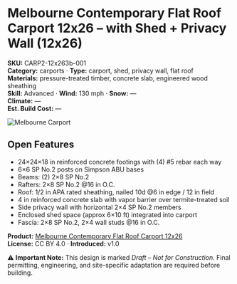 # Melbourne Contemporary Flat Roof Carport 12x26 – with Shed + Privacy Wall (12x26)
**SKU:** CARP2-12x263b-001  
**Category:** carports · **Type:** carport, shed, privacy wall, flat roof  
**Materials:** pressure-treated timber, concrete slab, engineered wood sheathing  
**Skill:** Advanced · **Wind:** 130 mph · **Snow:** —  
**Climate:** —  
**Est. Build Cost:** —

![Melbourne Carport](https://i.etsystatic.com/59867749/r/il/f9d6fd/7072150964/il_fullxfull.7072150964_7d5q.jpg)

## Open Features
- 24×24×18 in reinforced concrete footings with (4) #5 rebar each way
- 6×6 SP No.2 posts on Simpson ABU bases
- Beams: (2) 2×8 SP No.2
- Rafters: 2×8 SP No.2 @16 in O.C.
- Roof: 1/2 in APA rated sheathing, nailed 10d @6 in edge / 12 in field
- 4 in reinforced concrete slab with vapor barrier over termite-treated soil
- Side privacy wall with horizontal 2×4 SP No.2 members
- Enclosed shed space (approx 6×10 ft) integrated into carport
- Fascia: 2×8 SP No.2, 2×4 wall studs @16 in O.C.

**Product:** [Melbourne Contemporary Flat Roof Carport 12x26](https://bamboodesigns.shop/plans/melbourne-contemporary-flat-roof-carport-12x26)  
**License:** CC BY 4.0 · **Introduced:** v1.0  

⚠️ **Important Note:** This design is marked *Draft – Not for Construction*. Final permitting, engineering, and site-specific adaptation are required before building.  
